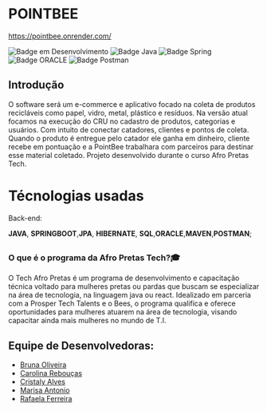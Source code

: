 # POINTBEE
https://pointbee.onrender.com/

![Badge em Desenvolvimento](https://img.shields.io/static/v1?label=STATUS&message=EM%20DESENVOLVIMENTO&color=GREEN&style=flat-square)
![Badge Java](https://img.shields.io/static/v1?label=JAVA&message=v17&color=blue&style=flat-square)
![Badge Spring](http://img.shields.io/static/v1?label=SPRING&message=v2.7.9&color=blue&style=flat-square)
![Badge ORACLE](https://img.shields.io/static/v1?label=ORACLE&message=21C&color=blue&style=flat-square)
![Badge Postman](https://img.shields.io/static/v1?label=POSTMAN&message=v2023.1.0&color=blue&style=flat-square)

## Introdução
O software será um e-commerce e aplicativo focado na coleta de produtos recicláveis como papel, vidro, metal, plástico e resíduos. 
Na versão atual focamos na execução do CRU no cadastro de produtos, categorias e usuários. Com intuito de conectar catadores, clientes e pontos de coleta. 
Quando o produto é entregue pelo catador ele ganha em dinheiro, cliente recebe em pontuação e a PointBee trabalhara com parceiros para destinar esse material coletado. 
Projeto desenvolvido durante o curso Afro Pretas Tech.

##

# **Técnologias usadas**

Back-end:

**JAVA**, **SPRINGBOOT**,**JPA**, **HIBERNATE**, **SQL**,**ORACLE**,**MAVEN**,**POSTMAN**;




##

<h3>O que é o programa da Afro Pretas Tech?🎓</h3>

O Tech Afro Pretas é um programa de desenvolvimento e capacitação técnica voltado para mulheres pretas ou pardas que buscam se especializar na área de tecnologia,
na linguagem java ou react. Idealizado em parceria com a Prosper Tech Talents e o Bees, o programa qualifica e oferece oportunidades para mulheres atuarem na área 
de tecnologia, visando capacitar ainda mais mulheres no mundo de T.I.

##
## Equipe de Desenvolvedoras:


* [Bruna Oliveira](https://github.com/Brunaoliveira29)
* [Carolina Rebouças](https://github.com/CarolReb)
* [Cristaly Alves](https://github.com/CristalyA)
* [Marisa Antonio](https://github.com/MARISA16)
* [Rafaela Ferreira](https://github.com/Rafa996)



